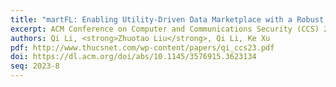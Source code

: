```yaml
---
title: "martFL: Enabling Utility-Driven Data Marketplace with a Robust and Verifiable Federated Learning Architecture"
excerpt: ACM Conference on Computer and Communications Security (CCS) 2023
authors: Qi Li, <strong>Zhuotao Liu</strong>, Qi Li, Ke Xu
pdf: http://www.thucsnet.com/wp-content/papers/qi_ccs23.pdf
doi: https://dl.acm.org/doi/abs/10.1145/3576915.3623134
seq: 2023-8
---
```

